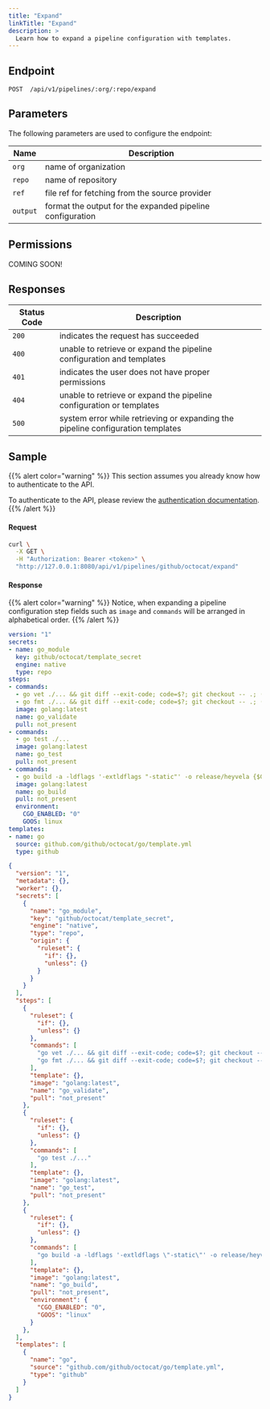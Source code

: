 ```yaml
---
title: "Expand"
linkTitle: "Expand"
description: >
  Learn how to expand a pipeline configuration with templates.
---
```


## Endpoint

```
POST  /api/v1/pipelines/:org/:repo/expand
```

## Parameters

The following parameters are used to configure the endpoint:

| Name   | Description          |
| ------ | -------------------- |
| `org`  | name of organization |
| `repo` | name of repository   |
| `ref`   | file ref for fetching from the source provider   |
| `output`   | format the output for the expanded pipeline configuration    |

## Permissions

COMING SOON!

## Responses

| Status Code | Description                                         |
| ----------- | --------------------------------------------------- |
| `200`       | indicates the request has succeeded                 |
| `400`       | unable to retrieve or expand the pipeline configuration and templates |
| `401`       | indicates the user does not have proper permissions |
| `404`       | unable to retrieve or expand the pipeline configuration or templates |
| `500`       | system error while retrieving or expanding the pipeline configuration templates |

## Sample

{{% alert color="warning" %}}
This section assumes you already know how to authenticate to the API.

To authenticate to the API, please review the [authentication documentation](/docs/api/authentication/).
{{% /alert %}}

#### Request

```sh
curl \
  -X GET \
  -H "Authorization: Bearer <token>" \
  "http://127.0.0.1:8080/api/v1/pipelines/github/octocat/expand"
```

#### Response

{{% alert color="warning" %}}
Notice, when expanding a pipeline configuration step fields such as `image` and `commands` will be arranged in alphabetical order.
{{% /alert %}}

```yaml
version: "1"
secrets:
- name: go_module
  key: github/octocat/template_secret
  engine: native
  type: repo
steps:
- commands:
  - go vet ./... && git diff --exit-code; code=$?; git checkout -- .; (exit $code)
  - go fmt ./... && git diff --exit-code; code=$?; git checkout -- .; (exit $code)
  image: golang:latest
  name: go_validate
  pull: not_present
- commands:
  - go test ./...
  image: golang:latest
  name: go_test
  pull: not_present
- commands:
  - go build -a -ldflags '-extldflags "-static"' -o release/heyvela {$GO_MODULE}
  image: golang:latest
  name: go_build
  pull: not_present
  environment:
    CGO_ENABLED: "0"
    GOOS: linux
templates:
- name: go
  source: github.com/github/octocat/go/template.yml
  type: github
```

```json
{
  "version": "1",
  "metadata": {},
  "worker": {},
  "secrets": [
    {
      "name": "go_module",
      "key": "github/octocat/template_secret",
      "engine": "native",
      "type": "repo",
      "origin": {
        "ruleset": {
          "if": {},
          "unless": {}
        }
      }
    }
  ],
  "steps": [
    {
      "ruleset": {
        "if": {},
        "unless": {}
      },
      "commands": [
        "go vet ./... && git diff --exit-code; code=$?; git checkout -- .; (exit $code)",
        "go fmt ./... && git diff --exit-code; code=$?; git checkout -- .; (exit $code)"
      ],
      "template": {},
      "image": "golang:latest",
      "name": "go_validate",
      "pull": "not_present"
    },
    {
      "ruleset": {
        "if": {},
        "unless": {}
      },
      "commands": [
        "go test ./..."
      ],
      "template": {},
      "image": "golang:latest",
      "name": "go_test",
      "pull": "not_present"
    },
    {
      "ruleset": {
        "if": {},
        "unless": {}
      },
      "commands": [
        "go build -a -ldflags '-extldflags \"-static\"' -o release/heyvela {$GO_MODULE}"
      ],
      "template": {},
      "image": "golang:latest",
      "name": "go_build",
      "pull": "not_present",
      "environment": {
        "CGO_ENABLED": "0",
        "GOOS": "linux"
      }
    },
  ],
  "templates": [
    {
      "name": "go",
      "source": "github.com/github/octocat/go/template.yml",
      "type": "github"
    }
  ]
}
```